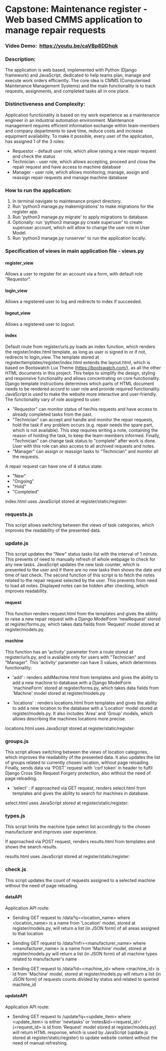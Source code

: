 # **Capstone: Maintenance register - Web based CMMS application to manage repair requests**
### **Video Demo:**  https://youtu.be/caVBp8DDhqk
### **Description:**

The application is web based, implemented with Python (Django framework) and JavaScript, dedicated to help teams plan, manage and execute work orders efficiently. The core idea is CMMS (Computerised Maintenance Management Systems) and the main functionality is to track requests, assignments, and completed tasks all in one place.

### **Distinctiveness and Complexity:**

Application functionality is based on my work experience as a maintenance engineer in an industrial automation environment. Maintenance management requires efficient information exchange within team-members and company departments to save time, reduce costs and increase equipment availability. To make it possible, every user of the application, has assigned 1 of the 3 roles:

* Requestor - default user role, which allow raising a new repair request and check the status
* Technician - user role, which allows accepting, proceed and close the repair request and have access to machine database
* Manager - user role, which allows monitoring, manage, assign and reassign repair requests and manage machine database

### **How to run the application:**

1. In terminal navigate to maintenance project directory.
2. Run 'python3 manage.py makemigrations' to make migrations for the register app.
3. Run 'python3 manage.py migrate' to apply migrations to database.
4. Optionally: run 'python3 manage.py create superuser' to create superuser account, which will allow to change the user role in User Model.
5. Run 'python3 manage.py runserver' to run the application locally.


### **Specification of views in main application file - views.py**

#### **register_view**

Allows a user to register for an account via a form, with default role "Requestor".

#### **login_view**

Allows a registered user to log and redirects to index if succeeded.

#### **logout_view**

Allows a registered user to logout.

#### **index**

Default route from register/urls.py loads an index function, which renders the register/index.html template, as long as user is signed in or if not, redirects to login_view. The template stored at register/templates/register/index.html extends the layout.html, which is based on Bootswatch Lux Theme (https://bootswatch.com/), as all the other HTML documents in this project. This helps to simplify the design, styling and responsive functionality and allows concentrating on core functionality. 
Django template instructions determines which parts of HTML document needs to be rendered accord to user role and provide required functionality. JavaScript is used to make the website more interactive and user-friendly. 
The functionality vary of role assigned to user:  

* "Requestor" can monitor status of her/his requests and have access to already completed tasks from the past.
* "Technician" can accept and handle and monitor the repair requests, hold the task if any problem occurs (e.g. repair needs the spare part, which is not available). This step requires writing a note, containing the reason of holding the task, to keep the team-members informed. 
Finally, "Technician" can change task status to "complete" after work is done. User with this role can also access to all archived requests and notes.
* "Manager" can assign or reassign tasks to "Technician" and monitor all the requests.

A repair request can have one of 4 status state:
* "New"
* "Ongoing"
* "Hold"
* "Completed"

index.html uses JavaScript stored at register/static/register:

### requests.js

This script allows switching between the views of task categories, which improves the readability of the presented data.

### update.js

This script updates the "New" status tasks list with the interval of 1 minute. This prevents of need to manually refresh of whole webpage to check for any new tasks. JavaScript updates the new task counter, which is presented to the user and if there are no new tasks then shows the date and time of last check.
The second function of this script is to fetch the notes related to the repair request selected by the user. This prevents from need to load all notes. Displayed notes can be hidden after checking, which improves readability.

#### **request**

This function renders request.html from the templates and gives the ability to raise a new repair request with a Django ModelForm 'newRequest' stored at register/forms.py, which takes data fields from 'Request' model stored at register/models.py.

#### **machine**

This function has an 'activity' parameter from a route stored at register/urls.py, and is available only for users with "Technician" and "Manager". This 'activity' parameter can have 3 values, which determines functionality: 

* 'add' : renders addMachine.html from templates and gives the ability to add a new machine to database with a Django ModelForm 'machineForm' stored at register/forms.py, which takes data fields from 'Machine' model stored at register/models.py

* 'locations' : renders locations.html from templates and gives the ability to add a new location to the database with a 'Location' model stored at register/models.py. It also includes 'Area' and 'Group' models, which allows describing the machines locations more precise.

locations.html uses JavaScript stored at register/static/register:

### groups.js

This script allows switching between the views of location categories, which improves the readability of the presented data. It also updates the list of groups related to currently chosen location, without page reloading.
Finally, sends data via 'POST' request with 'csrf token' in header to fulfil Django Cross Site Request Forgery protection, also without the need of page reloading.

* 'select' : if approached via GET request, renders select.html from templates and gives the ability to search for machines in database.

select.html uses JavaScript stored at register/static/register:

### types.js

This script limits the machine type select list accordingly to the chosen manufacturer and improves user experience.

If approached via POST request, renders results.html from templates and shows the search results.

results.html uses JavaScript stored at register/static/register:

### check.js

This script updates the count of requests assigned to a selected machine without the need of page reloading.

#### **dataAPI**

Application API route:

* Sending GET request to /data?q=<location_name> where <location_name> is a name from 'Location' model, stored at register/models.py, will return a list (in JSON form) of all areas assigned to that location

* Sending GET request to /data?mfr=<manufacturer_name> where <manufacturer_name> is a name from 'Machine' model, stored at register/models.py will return a list (in JSON form) of all machine types related to manufacturer's name

* Sending GET request to /data?id=<machine_id> where <machine_id> is id from 'Machine' model, stored at register/models.py will return a list (in JSON form) of requests counts divided by status and related to queried machine_id

#### **updateAPI**

Application API route:

* Sending GET request to /update?q=<update_item> where <update_item> is either 'newtasks' or 'notes&id=<request_id>' (<request_id> is id from 'Request' model stored at register/models.py) will return HTML response, which is used by JavaScript (update.js stored at register/static/register) to update website content without the need of manual refreshing.